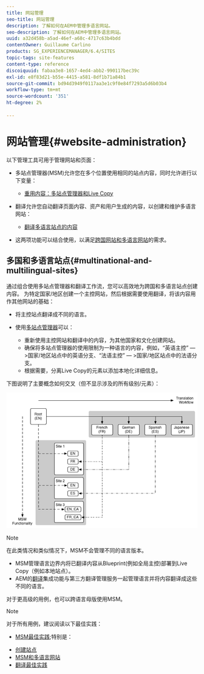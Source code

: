 ```yaml
---
title: 网站管理
seo-title: 网站管理
description: 了解如何在AEM中管理多语言网站。
seo-description: 了解如何在AEM中管理多语言网站。
uuid: a32d458b-a5ad-46ef-a68c-4717c63b4bdd
contentOwner: Guillaume Carlino
products: SG_EXPERIENCEMANAGER/6.4/SITES
topic-tags: site-features
content-type: reference
discoiquuid: fabaa3e8-1657-4ed4-abb2-990117bec39c
exl-id: e8f83d21-b55e-4415-a581-8df1b71a84b1
source-git-commit: bd94d3949f0117aa3e1c9f0e84f7293a5d6b03b4
workflow-type: tm+mt
source-wordcount: '351'
ht-degree: 2%

---
```


# 网站管理{#website-administration}

以下管理工具可用于管理网站和页面：

* 多站点管理器(MSM)允许您在多个位置使用相同的站点内容，同时允许进行以下变量：

   * [重用内容：多站点管理器和Live Copy](/help/sites-administering/msm.md)

* 翻译允许您自动翻译页面内容、资产和用户生成的内容，以创建和维护多语言网站：

   * [翻译多语言站点的内容](/help/sites-administering/translation.md)

* 这两项功能可以结合使用，以满足[跨国网站和多语言网站](#multinational-and-multilingual-sites)的需求。

## 多国和多语言站点{#multinational-and-multilingual-sites}

通过组合使用多站点管理器和翻译工作流，您可以高效地为跨国和多语言站点创建内容。 为特定国家/地区创建一个主控网站，然后根据需要使用翻译，将该内容用作其他网站的基础：

* [](/help/sites-administering/translation.md) 将主控站点翻译成不同的语言。

* 使用[多站点管理器](/help/sites-administering/msm.md)可以：

   * 重新使用主控网站和翻译中的内容，为其他国家和文化创建网站。
   * 确保将多站点管理器的使用限制为一种语言的内容，例如，“英语主控” — >国家/地区站点中的英语分支、“法语主控” — >国家/地区站点中的法语分支。
   * 根据需要，分离Live Copy的元素以添加本地化详细信息。

下图说明了主要概念如何交叉（但不显示涉及的所有级别/元素）：

![chlimage_1-71](assets/chlimage_1-71.png)

>[!NOTE]
>
>在此类情况和类似情况下，MSM不会管理不同的语言版本。
>
>* [](/help/sites-administering/msm.md) MSM管理语言边界内将已翻译内容从Blueprint(例如全局主控)部署到Live Copy（例如本地站点）。
>* AEM的[翻译](/help/sites-administering/translation.md)集成功能与第三方翻译管理服务一起管理语言并将内容翻译成这些不同的语言。

>
>
对于更高级的用例，也可以跨语言母版使用MSM。

>[!NOTE]
>
>对于所有用例，建议阅读以下最佳实践：
>
>* [MSM最佳实践](/help/sites-administering/msm-best-practices.md);特别是：
   >
   >   
   * [创建站点](/help/sites-administering/msm-best-practices.md#create-site)
   * [MSM和多语言网站](/help/sites-administering/msm-best-practices.md#msm-and-multilingual-websites)
* [翻译最佳实践](/help/sites-administering/tc-bp.md)

